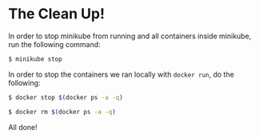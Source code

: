 # The Clean Up!

In order to stop minikube from running and all containers inside minikube, run the following command:
```bash
$ minikube stop
```

In order to stop the containers we ran locally with `docker run`, do the following:
```bash
$ docker stop $(docker ps -a -q)
```
```bash
$ docker rm $(docker ps -a -q)
```

All done!
